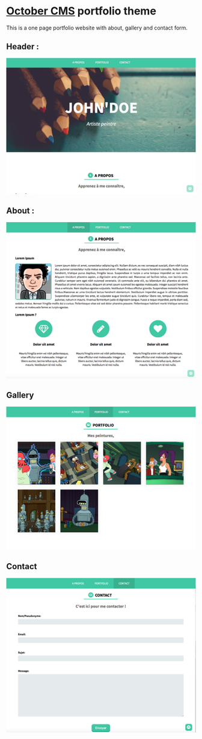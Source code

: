 # [October CMS](http://octobercms.com) portfolio theme


This is a one page portfolio website with about, gallery and contact form.
## Header :
![header](https://raw.githubusercontent.com/Chikoumi/OctoberCMS-folio-theme/master/assets/img/header.png "Header")

## About :
![about](https://raw.githubusercontent.com/Chikoumi/OctoberCMS-folio-theme/master/assets/img/about.png "About")

## Gallery
![Folio](https://raw.githubusercontent.com/Chikoumi/OctoberCMS-folio-theme/master/assets/img/folio.png "Folio")

## Contact
![Contact](https://raw.githubusercontent.com/Chikoumi/OctoberCMS-folio-theme/master/assets/img/contact.png "Contact")
